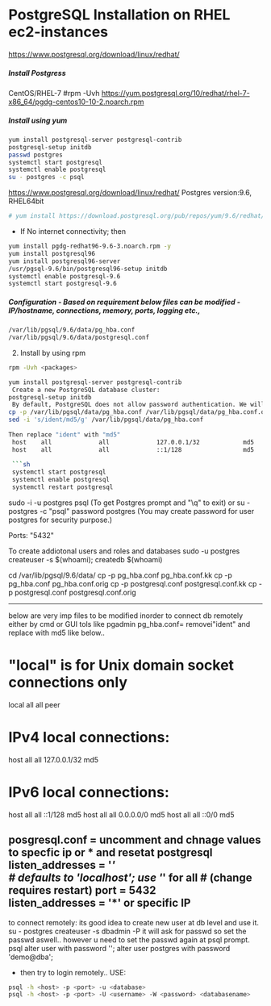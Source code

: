 
# PostgreSQL Installation on RHEL ec2-instances

https://www.postgresql.org/download/linux/redhat/

##### Install Postgress
CentOS/RHEL-7 #rpm -Uvh https://yum.postgresql.org/10/redhat/rhel-7-x86_64/pgdg-centos10-10-2.noarch.rpm
##### Install using yum 
```sh
yum install postgresql-server postgresql-contrib
postgresql-setup initdb
passwd postgres
systemctl start postgresql
systemctl enable postgresql
su - postgres -c psql
```


https://www.postgresql.org/download/linux/redhat/
Postgres version:9.6, RHEL64bit
```sh
# yum install https://download.postgresql.org/pub/repos/yum/9.6/redhat/rhel-7-x86_64/pgdg-redhat96-9.6-3.noarch.rpm
```
- If No internet connectivity; then
```sh
yum install pgdg-redhat96-9.6-3.noarch.rpm -y
yum install postgresql96
yum install postgresql96-server
/usr/pgsql-9.6/bin/postgresql96-setup initdb
systemctl enable postgresql-9.6
systemctl start postgresql-9.6
```
##### Configuration - Based on requirement below files can be modified - IP/hostname, connections, memory, ports, logging etc.,
```sh
/var/lib/pgsql/9.6/data/pg_hba.conf
/var/lib/pgsql/9.6/data/postgresql.conf
```
2. Install by using rpm
```sh
rpm -Uvh <packages>
```

```sh
yum install postgresql-server postgresql-contrib
 Create a new PostgreSQL database cluster:
postgresql-setup initdb
 By default, PostgreSQL does not allow password authentication. We will change that by editing its host-based authentication (HBA) configuration.
cp -p /var/lib/pgsql/data/pg_hba.conf /var/lib/pgsql/data/pg_hba.conf.orig
sed -i 's/ident/md5/g' /var/lib/pgsql/data/pg_hba.conf
  
Then replace "ident" with "md5"
 host    all             all             127.0.0.1/32            md5
 host    all             all             ::1/128                 md5
 
 ```sh
 systemctl start postgresql
 systemctl enable postgresql
 systemctl restart postgresql
 ```
 sudo -i -u postgres 
 psql  (To get Postgres prompt and "\q" to exit)
 or su - postgres -c "psql"
 password postgres  (You may create password for user postgres for security purpose.)
 
 Ports: "5432"
 
 To create addiotonal users and roles and databases 
 sudo -u postgres createuser -s $(whoami); createdb $(whoami)

cd /var/lib/pgsql/9.6/data/
cp -p pg_hba.conf pg_hba.conf.kk
cp -p pg_hba.conf pg_hba.conf.orig
cp -p postgresql.conf postgresql.conf.kk
cp -p postgresql.conf postgresql.conf.orig

----------------------
below are very imp files to be modified inorder to connect db remotely either by cmd or GUI tols like pgadmin
pg_hba.conf= removei"ident" and replace with md5 like below..
# "local" is for Unix domain socket connections only
local   all             all                                     peer
# IPv4 local connections:
host    all             all             127.0.0.1/32            md5
# IPv6 local connections:
host    all             all             ::1/128                 md5
host    all             all             0.0.0.0/0               md5
host    all             all             ::0/0                   md5

posgresql.conf = uncomment and chnage values to specfic ip or * and resetat postgresql
listen_addresses = '*'                                                 
                                       # defaults to 'localhost'; use '*' for all
                                        # (change requires restart)
port = 5432   
listen_addresses = '*'  or specific IP      
--------------------

to connect remotely:
its good idea to create new user at db level and use it.
su - postgres
createuser -s dbadmin -P
it will ask for passwd so set the passwd aswell.. however u need to set the passwd again at psql prompt.
psql
alter user <userid> with password '<passwd>';
alter user postgres  with password 'demo@dba';

- then try to login remotely..
USE:
```sh
psql -h <host> -p <port> -u <database>
psql -h <host> -p <port> -U <username> -W <password> <databasename>
```
